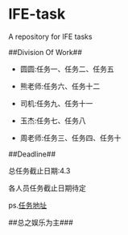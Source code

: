 # IFE-task

A repository for IFE tasks

##Division Of Work##

- 圆圆:任务一、任务二、任务五

- 熊老师:任务六、任务十二

- 司机:任务九、任务十一

- 玉杰:任务七、任务八

- 周老师:任务三、任务四、任务十

##Deadline##

总任务截止日期:4.3

各人员任务截止日期待定

ps.[任务地址](http://ife.baidu.com/task/all)

##总之娱乐为主###
